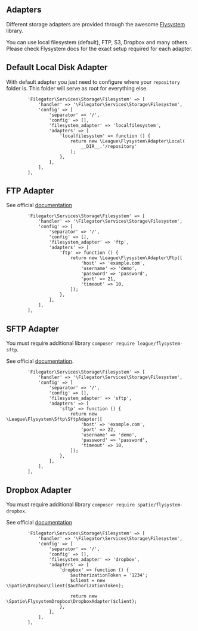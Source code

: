 ## Adapters
Different storage adapters are provided through the awesome [Flysystem](https://github.com/thephpleague/flysystem) library.

You can use local filesystem (default), FTP, S3, Dropbox and many others. Please check Flysystem docs for the exact setup required for each adapter.

## Default Local Disk Adapter
With default adapter you just need to configure where your ```repository``` folder is. This folder will serve as root for everything else.

```
        'Filegator\Services\Storage\Filesystem' => [
            'handler' => '\Filegator\Services\Storage\Filesystem',
            'config' => [
                'separator' => '/',
                'config' => [],
                'filesystem_adapter' => 'localfilesystem',
                'adapters' => [
                    'localfilesystem' => function () {
                        return new \League\Flysystem\Adapter\Local(
                            __DIR__.'/repository'
                        );
                    },
                ],
            ],
        ],

```

## FTP Adapter
See official [documentation](https://flysystem.thephpleague.com/docs/adapter/ftp/)

```
        'Filegator\Services\Storage\Filesystem' => [
            'handler' => '\Filegator\Services\Storage\Filesystem',
            'config' => [
                'separator' => '/',
                'config' => [],
                'filesystem_adapter' => 'ftp',
                'adapters' => [
                    'ftp' => function () {
                        return new \League\Flysystem\Adapter\Ftp([
                            'host' => 'example.com',
                            'username' => 'demo',
                            'password' => 'password',
                            'port' => 21,
                            'timeout' => 10,
                        ]);
                    },
                ],
            ],
        ],

```

## SFTP Adapter
You must require additional library ```composer require league/flysystem-sftp```.

See official [documentation](https://flysystem.thephpleague.com/docs/adapter/sftp/).

```
        'Filegator\Services\Storage\Filesystem' => [
            'handler' => '\Filegator\Services\Storage\Filesystem',
            'config' => [
                'separator' => '/',
                'config' => [],
                'filesystem_adapter' => 'sftp',
                'adapters' => [
                    'sftp' => function () {
                        return new \League\Flysystem\Sftp\SftpAdapter([
                            'host' => 'example.com',
                            'port' => 22,
                            'username' => 'demo',
                            'password' => 'password',
                            'timeout' => 10,
                        ]);
                    },
                ],
            ],
        ],

```
## Dropbox Adapter
You must require additional library ```composer require spatie/flysystem-dropbox```.

See official [documentation](https://flysystem.thephpleague.com/docs/adapter/dropbox/)

```
        'Filegator\Services\Storage\Filesystem' => [
            'handler' => '\Filegator\Services\Storage\Filesystem',
            'config' => [
                'separator' => '/',
                'config' => [],
                'filesystem_adapter' => 'dropbox',
                'adapters' => [
                    'dropbox' => function () {
                        $authorizationToken = '1234';
                        $client = new \Spatie\Dropbox\Client($authorizationToken);

                        return new \Spatie\FlysystemDropbox\DropboxAdapter($client);
                    },
                ],
            ],
        ],

```
